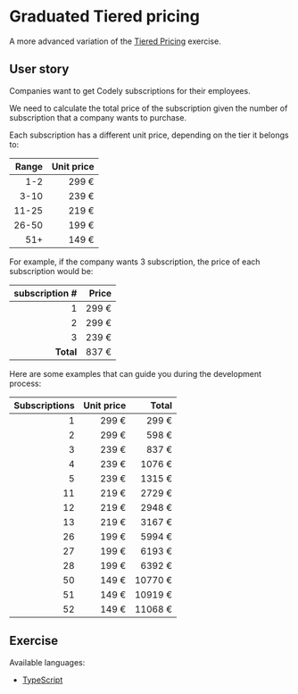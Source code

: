 # Graduated Tiered pricing

A more advanced variation of the [Tiered Pricing](../tiered_pricing/README.md) exercise.

## User story

Companies want to get Codely subscriptions for their
employees.

We need to calculate the total price of the subscription
given the number of subscription that a company
wants to purchase.

Each subscription has a different unit price, depending
on the tier it belongs to:

| Range | Unit price |
|------:|-----------:|
|   1-2 |      299 € |
|  3-10 |      239 € |
| 11-25 |      219 € |
| 26-50 |      199 € |
|   51+ |      149 € |

For example, if the company wants 3 subscription,
the price of each subscription would be:

| subscription # | Price |
|---------------:|------:|
|              1 | 299 € |
|              2 | 299 € |
|              3 | 239 € |
|      **Total** | 837 € |

Here are some examples that can guide you during the
development process:

| Subscriptions | Unit price | Total   |
|--------------:|-----------:|--------:|
| 1             |      299 € |   299 € |
| 2             |      299 € |   598 € |
| 3             |      239 € |   837 € |
| 4             |      239 € |  1076 € |
| 5             |      239 € |  1315 € |
| 11            |      219 € |  2729 € |
| 12            |      219 € |  2948 € |
| 13            |      219 € |  3167 € |
| 26            |      199 € |  5994 € |
| 27            |      199 € |  6193 € |
| 28            |      199 € |  6392 € |
| 50            |      149 € | 10770 € |
| 51            |      149 € | 10919 € |
| 52            |      149 € | 11068 € |

## Exercise

Available languages:

- [TypeScript](base/typescript/README.md)
